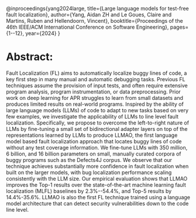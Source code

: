@inproceedings{yang2024large,
  title={Large language models for test-free fault localization},
  author={Yang, Aidan ZH and Le Goues, Claire and Martins, Ruben and Hellendoorn, Vincent},
  booktitle={Proceedings of the 46th IEEE/ACM International Conference on Software Engineering},
  pages={1--12},
  year={2024}
}

# Abstract:
Fault Localization (FL) aims to automatically localize buggy lines of code, a key first step in many manual and automatic debugging tasks. Previous FL techniques assume the provision of input tests, and often require extensive program analysis, program instrumentation, or data preprocessing. Prior work on deep learning for APR struggles to learn from small datasets and produces limited results on real-world programs. Inspired by the ability of large language models (LLMs) of code to adapt to new tasks based on very few examples, we investigate the applicability of LLMs to line level fault localization. Specifically, we propose to overcome the left-to-right nature of LLMs by fine-tuning a small set of bidirectional adapter layers on top of the representations learned by LLMs to produce LLMAO, the first language model based fault localization approach that locates buggy lines of code without any test coverage information. We fine-tune LLMs with 350 million, 6 billion, and 16 billion parameters on small, manually curated corpora of buggy programs such as the Defects4J corpus. We observe that our technique achieves substantially more confidence in fault localization when built on the larger models, with bug localization performance scaling consistently with the LLM size. Our empirical evaluation shows that LLMAO improves the Top-1 results over the state-of-the-art machine learning fault localization (MLFL) baselines by 2.3%--54.4%, and Top-5 results by 14.4%-35.6%. LLMAO is also the first FL technique trained using a language model architecture that can detect security vulnerabilities down to the code line level.
